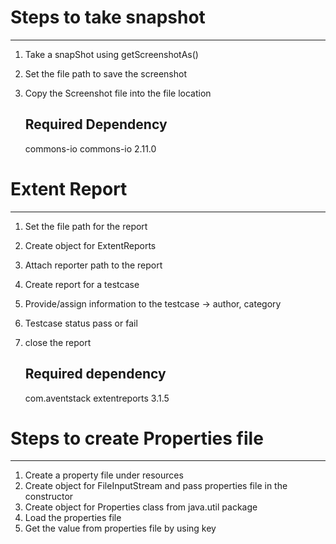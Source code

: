 # Steps to take  snapshot
-------------------------
1. Take a snapShot using getScreenshotAs()
2. Set the file path to save the screenshot
3. Copy the Screenshot file into the file location

    ## Required Dependency

    <dependency>
    <groupId>commons-io</groupId>
    <artifactId>commons-io</artifactId>
    <version>2.11.0</version>
    </dependency>



# Extent Report
---------------
1. Set the file path for the report
2. Create object for ExtentReports
3. Attach reporter path to the report
4. Create report for a testcase
5. Provide/assign information to the testcase -> author, category
6. Testcase status pass or fail
7. close the report

    ## Required dependency

    <dependency>
    <groupId>com.aventstack</groupId>
    <artifactId>extentreports</artifactId>
    <version>3.1.5</version>
    </dependency>



# Steps to create Properties file
---------------------------------
1. Create a property file under resources
2. Create object for FileInputStream and pass properties file in the constructor
3. Create object for Properties class from java.util package
4. Load the properties file
5. Get the value from properties file by using key